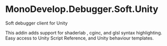 MonoDevelop.Debugger.Soft.Unity
===============================

Soft debugger client for Unity

This addin adds support for shaderlab , cginc, and glsl syntax highlighting. Easy access to Unity Script Reference,
and Unity behaviour templates.

